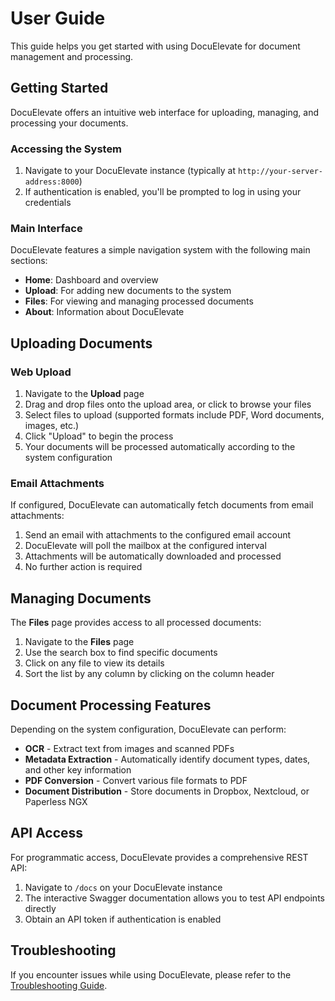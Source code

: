 # User Guide

This guide helps you get started with using DocuElevate for document management and processing.

## Getting Started

DocuElevate offers an intuitive web interface for uploading, managing, and processing your documents.

### Accessing the System

1. Navigate to your DocuElevate instance (typically at `http://your-server-address:8000`)
2. If authentication is enabled, you'll be prompted to log in using your credentials

### Main Interface

DocuElevate features a simple navigation system with the following main sections:
- **Home**: Dashboard and overview
- **Upload**: For adding new documents to the system
- **Files**: For viewing and managing processed documents
- **About**: Information about DocuElevate

## Uploading Documents

### Web Upload

1. Navigate to the **Upload** page
2. Drag and drop files onto the upload area, or click to browse your files
3. Select files to upload (supported formats include PDF, Word documents, images, etc.)
4. Click "Upload" to begin the process
5. Your documents will be processed automatically according to the system configuration

### Email Attachments

If configured, DocuElevate can automatically fetch documents from email attachments:

1. Send an email with attachments to the configured email account
2. DocuElevate will poll the mailbox at the configured interval
3. Attachments will be automatically downloaded and processed
4. No further action is required

## Managing Documents

The **Files** page provides access to all processed documents:

1. Navigate to the **Files** page
2. Use the search box to find specific documents
3. Click on any file to view its details
4. Sort the list by any column by clicking on the column header

## Document Processing Features

Depending on the system configuration, DocuElevate can perform:

- **OCR** - Extract text from images and scanned PDFs
- **Metadata Extraction** - Automatically identify document types, dates, and other key information
- **PDF Conversion** - Convert various file formats to PDF
- **Document Distribution** - Store documents in Dropbox, Nextcloud, or Paperless NGX

## API Access

For programmatic access, DocuElevate provides a comprehensive REST API:

1. Navigate to `/docs` on your DocuElevate instance
2. The interactive Swagger documentation allows you to test API endpoints directly
3. Obtain an API token if authentication is enabled

## Troubleshooting

If you encounter issues while using DocuElevate, please refer to the [Troubleshooting Guide](Troubleshooting.md).
